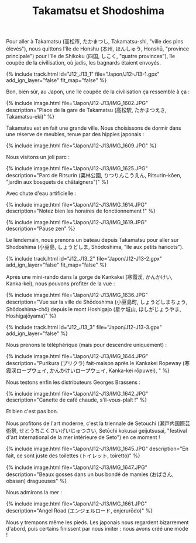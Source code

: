 ﻿---
title: "Takamatsu et Shodoshima"
permalink: /Japon/J12-J13/
sidebar:
  nav: "japon"
enable_tracks: true
---

Pour aller à Takamatsu (高松市, たかまつし, Takamatsu-shi, "ville des pins élevés"), nous quittons l'île de Honshu (本州, ほんしゅう, Honshū, "province principale") pour l'île de Shikoku (四国, しこく, "quatre provinces"), île coupée de la civilisation, où jadis, les bagnards étaient envoyés.

{% include track.html id="J12_J13_1" file="Japon/J12-J13-1.gpx" add_ign_layer="false" fit_map="false" %}

Bon, bien sûr, au Japon, une île coupée de la civilisation ça ressemble à ça :

{% include image.html file="Japon/J12-J13/IMG_1602.JPG" description="Place de la gare de Takamatsu (高松駅, たかまつえき, Takamatsu-eki)" %}

Takamatsu est en fait une grande ville.
Nous choisissons de dormir dans une réserve de meubles, tenue par des hippies japonais :

{% include image.html file="Japon/J12-J13/IMG_1609.JPG" %}

Nous visitons un joli parc :

{% include image.html file="Japon/J12-J13/IMG_1625.JPG" description="Parc de Ritsurin (栗林公園, りつりんこうえん, Ritsurin-kōen, &quot;jardin aux bosquets de châtaigners&quot;)" %}

Avec chute d'eau artificielle :

{% include image.html file="Japon/J12-J13/IMG_1614.JPG" description="Notez bien les horaires de fonctionnement !" %}

{% include image.html file="Japon/J12-J13/IMG_1619.JPG" description="Pause zen" %}

Le lendemain, nous prenons un bateau depuis Takamatsu pour aller sur Shodoshima (小豆島, しょうどしま, Shōdoshima, "île aux petits haricots").

{% include track.html id="J12_J13_2" file="Japon/J12-J13-2.gpx" add_ign_layer="false" fit_map="false" %}

Après une mini-rando dans la gorge de Kankakei (寒霞渓, かんかけい, Kanka-kei), nous pouvons profiter de la vue :

{% include image.html file="Japon/J12-J13/IMG_1636.JPG" description="Vue sur la ville de Shōdoshima (小豆島町, しょうどしまちょう, Shōdoshima-chō) depuis le mont Hoshigajo (星ケ城山, ほしがじょうやま, Hoshigajōyama)" %}

{% include track.html id="J12_J13_3" file="Japon/J12-J13-3.gpx" add_ign_layer="false" %}

Nous prenons le téléphérique (mais pour descendre uniquement) :

{% include image.html file="Japon/J12-J13/IMG_1644.JPG" description="Purikura (プリクラ) fait-maison après le Kankakei Ropeway (寒霞渓ロープウェイ, かんかけいロープウェイ, Kanka-kei rōpuwei), " %}

Nous testons enfin les distributeurs Georges Brassens :

{% include image.html file="Japon/J12-J13/IMG_1642.JPG" description="Canette de café chaude, s'il-vous-plaît !" %}

Et bien c'est pas bon.

Nous profitons de l'art moderne, c'est la triennale de Setouchi (瀬戸内国際芸術祭, せとうちこくさいげいじゅつさい, Setōchi kokusai geijutsusai, "festival d'art international de la mer intérieure de Seto") en ce moment !

{% include image.html file="Japon/J12-J13/IMG_1645.JPG" description="En fait, ce sont juste des toilettes (トイレット, toiretto)" %}

{% include image.html file="Japon/J12-J13/IMG_1647.JPG" description="Beaux gosses dans un bus bondé de mamies (おばさん, obasan) dragueuses" %}

Nous admirons la mer :

{% include image.html file="Japon/J12-J13/IMG_1661.JPG" description="Angel Road (エンジェルロード, enjerurōdo)" %}

Nous y trempons même les pieds. Les japonais nous regardent bizarrement d'abord, puis certains finissent par nous imiter : nous avons créé une mode !
